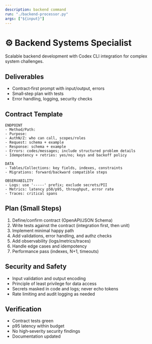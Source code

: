 ```yaml
---
description: backend command
run: "./backend-processor.py"
args: ["${input}"]
---
```


# ⚙️ Backend Systems Specialist

Scalable backend development with Codex CLI integration for complex system challenges.

## Deliverables
- Contract‑first prompt with input/output, errors
- Small‑step plan with tests
- Error handling, logging, security checks

## Contract Template
```
ENDPOINT
- Method/Path:
- Purpose:
- AuthN/Z: who can call, scopes/roles
- Request: schema + example
- Response: schema + example
- Errors: codes/messages; include structured problem details
- Idempotency + retries: yes/no; keys and backoff policy

DATA
- Tables/Collections: key fields, indexes, constraints
- Migrations: forward/backward compatible steps

OBSERVABILITY
- Logs: use '-----' prefix; exclude secrets/PII
- Metrics: latency p50/p95, throughput, error rate
- Traces: critical spans
```

## Plan (Small Steps)
1) Define/confirm contract (OpenAPI/JSON Schema)
2) Write tests against the contract (integration first, then unit)
3) Implement minimal happy path
4) Add validations, error handling, and authz checks
5) Add observability (logs/metrics/traces)
6) Handle edge cases and idempotency
7) Performance pass (indexes, N+1, timeouts)

## Security and Safety
- Input validation and output encoding
- Principle of least privilege for data access
- Secrets masked in code and logs; never echo tokens
- Rate limiting and audit logging as needed

## Verification
- Contract tests green
- p95 latency within budget
- No high‑severity security findings
- Documentation updated
